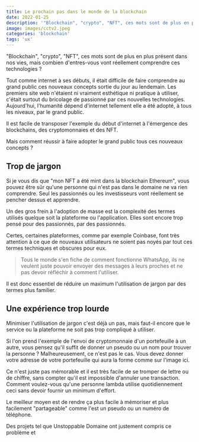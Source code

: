 ```yaml
---
title: Le prochain pas dans le monde de la blockchain
date: 2022-01-25
description: '"Blockchain", "crypto", "NFT", ces mots sont de plus en plus présent dans nos vies, mais combien d'entres-vous vont réellement comprendre ces technologies ?'
image: images/cctv2.jpeg
categories: 'blockchain'
tags: 'ux'
---
```


"Blockchain", "crypto", "NFT", ces mots sont de plus en plus présent dans nos vies, mais combien d'entres-vous vont réellement comprendre ces technologies ?

Tout comme internet à ses débuts, il était difficile de faire comprendre au grand public ces nouveaux concepts sortie du jour au lendemain. Les premiers site web n'étaient ni vraiment esthétique ni pratique à utiliser, c'était surtout du bricolage de passionné par ces nouvelles technologies. Aujourd'hui, l'humanité dépend d'internet tellement elle a été adopté, à tous les niveaux, par le grand public. 

Il est facile de transposer l'exemple du début d'internet à l'émergence des blockchains, des cryptomonnaies et des NFT.

Mais comment réussir à faire adopter le grand public tous ces nouveaux concepts ?

## Trop de jargon
Si je vous dis que "mon NFT a été mint dans la blockchain Ethereum", vous pouvez être sûr qu'une personne qui n'est pas dans le domaine ne va rien comprendre. Seul les passionnés ou les investisseurs vont réellement se pencher dessus et apprendre.

Un des gros frein à l'adoption de masse est la complexité des termes utilisés quelque soit la plateforme ou l'application. Elles sont encore trop pensé pour des passionnés, par des passionnés. 

Certes, certaines plateformes, comme par exemple Coinbase, font très attention à ce que de nouveaux utilisateurs ne soient  pas noyés par tout ces termes techniques et obscures pour eux. 

> Tous le monde s'en fiche de comment fonctionne WhatsApp, ils ne veulent juste pouvoir envoyer des messages à leurs proches et ne pas devoir réfléchir à comment l'utiliser.

Il est donc essentiel de réduire un maximum l'utilisation de jargon par des termes plus familier.

## Une expérience trop lourde
Minimiser l'utilisation de jargon c'est déjà un pas, mais faut-il encore que le service ou la plateforme ne soit pas trop compliqué à utiliser.

Si l'on prend l'exemple de l'envoi de cryptomonnaie d'un portefeuille à un autre, vous pensez qu'il suffit de donner un pseudo ou un nom pour trouver la personne ? Malheureusement, ce n'est pas le cas. Vous devez donner votre adresse de votre portefeuille qui aura la forme comme sur l'image ici.

Ce n'est juste pas mémorable et il est très facile de se tromper de lettre ou de chiffre, sans compter qu'il est impossible d'annuler une transaction. Comment voulez-vous qu'une personne lambda utilise quotidiennement ceci sans devoir fournir un minimum d'effort.

Le meilleur moyen est de rendre ça plus facile à mémoriser et plus facilement "partageable" comme l'est un pseudo ou un numéro de téléphone.

Des projets tel que Unstoppable Domaine ont justement compris ce problème et 

